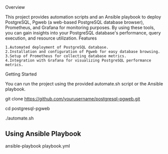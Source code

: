Overview

This project provides automation scripts and an Ansible playbook to deploy PostgreSQL, Pgweb (a web-based PostgreSQL database browser), Prometheus, and Grafana for monitoring purposes. By using these tools, you can gain insights into your PostgreSQL database's performance, query execution, and resource utilization.
Features

    1.Automated deployment of PostgreSQL database.
    2.Installation and configuration of Pgweb for easy database browsing.
    3.Setup of Prometheus for collecting database metrics.
    4.Integration with Grafana for visualizing PostgreSQL performance metrics.

Getting Started

You can run the project using the provided automate.sh script or the Ansible playbook.

git clone https://github.com/yourusername/postgresql-pgweb.git


cd postgresql-pgweb

./automate.sh


## Using Ansible Playbook

ansible-playbook playbook.yml
